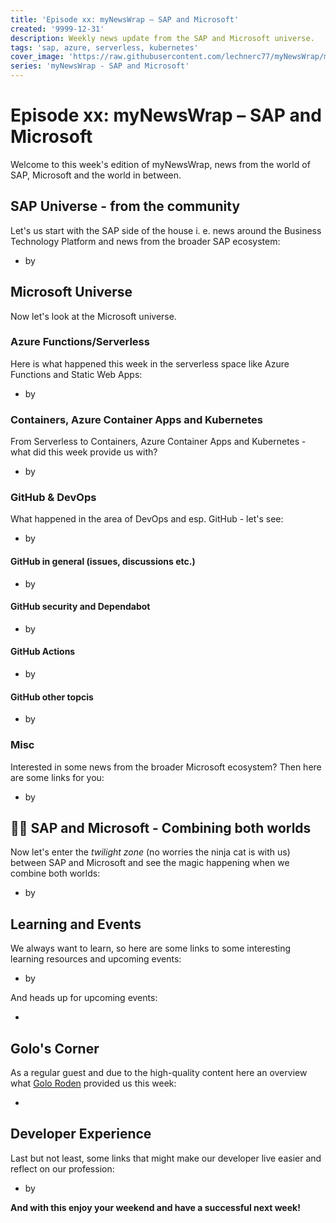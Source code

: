 ```yaml
---
title: 'Episode xx: myNewsWrap – SAP and Microsoft'
created: '9999-12-31'
description: Weekly news update from the SAP and Microsoft universe.
tags: 'sap, azure, serverless, kubernetes'
cover_image: 'https://raw.githubusercontent.com/lechnerc77/myNewsWrap/main/episodes/cover-images/episodexxxsmall.png'
series: 'myNewsWrap - SAP and Microsoft'
---
```


# Episode xx: myNewsWrap – SAP and Microsoft

Welcome to this week's edition of myNewsWrap, news from the world of SAP, Microsoft and the world in between.

## SAP Universe - from the community

Let's us start with the SAP side of the house i. e. news around the Business Technology Platform and news from the broader SAP ecosystem:

* []() by

## Microsoft Universe

Now let's look at the Microsoft universe.

### Azure Functions/Serverless

Here is what happened this week in the serverless space like Azure Functions and Static Web Apps:

* []() by

### Containers, Azure Container Apps and Kubernetes

From Serverless to Containers, Azure Container Apps and Kubernetes - what did this week provide us with?

* []() by

### GitHub & DevOps

What happened in the area of DevOps and esp. GitHub - let's see:

* []() by

#### GitHub in general (issues, discussions etc.)

* []() by

#### GitHub security and Dependabot

* []() by

#### GitHub Actions

* []() by

#### GitHub other topcis

* []() by

### Misc

Interested in some news from the broader Microsoft ecosystem? Then here are some links for you:

* []() by

## 🐱‍👤 SAP and Microsoft - Combining both worlds

Now let's enter the _twilight zone_ (no worries the ninja cat is with us) between SAP and Microsoft and see the magic happening when we combine both worlds:

* []() by

## Learning and Events

We always want to learn, so here are some links to some interesting learning resources and upcoming events:

* []() by

And heads up for upcoming events:

* []()

## Golo's Corner

As a regular guest and due to the high-quality content here an overview what [Golo Roden](https://twitter.com/goloroden) provided us this week:

* []()

## Developer Experience

Last but not least, some links that might make our developer live easier and reflect on our profession:

* []() by

**And with this enjoy your weekend and have a successful next week!**
